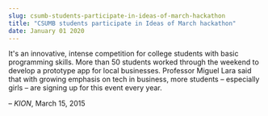 ```yaml
---
slug: csumb-students-participate-in-ideas-of-march-hackathon
title: "CSUMB students participate in Ideas of March hackathon"
date: January 01 2020
---
```


<p>It's an innovative, intense competition for college students with basic programming skills. More than 50 students worked through the weekend to develop a prototype app for local businesses. Professor Miguel Lara said that with growing emphasis on tech in business, more students – especially girls – are signing up for this event every year.
</p><p>– <em>KION</em>, March 15, 2015
</p>
